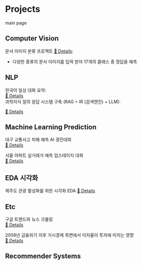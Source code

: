 # Projects  
main page 

## Computer Vision  
문서 이미지 분류 프로젝트 [🔗 Details](https://github.com/kthnineone/kthnineone/blob/main/project/cv_document_classify.md):   
+ 다양한 종류의 문서 이미지를 입력 받아 17개의 클래스 중 정답을 예측 

## NLP  
한국어 일상 대화 요약:  
[🔗 Details](https://github.com/kthnineone/kthnineone/blob/main/project/nlp_dialogue_summary.md)  
과학지식 질의 응답 시스템 구축 (RAG = IR (검색엔진) + LLM):  

[🔗 Details](https://github.com/kthnineone/kthnineone/blob/main/project/ir_science_rag.md)  

## Machine Learning Prediction  
대구 교통사고 피해 예측 AI 경진대회  
[🔗 Details](https://github.com/kthnineone/kthnineone/blob/main/project/dacon_daegu_car_accident.md)  

서울 아파트 실거래가 예측 업스테이지 대회  
[🔗 Details](https://github.com/kthnineone/kthnineone/blob/main/project/ml_apartment_price.md)  

## EDA 시각화  
제주도 관광 활성화를 위한 시각화 EDA
[🔗 Details](https://github.com/kthnineone/kthnineone/blob/main/project/jeju_eda.md)  

## Etc   
구글 트렌드와 뉴스 크롤링  
[🔗 Details](https://github.com/kthnineone/kthnineone/blob/main/project/google_trend_news_crawl.md)  

2008년 금융위기 이후 거시경제 측면에서 이자율이 투자에 미치는 영향  
[🔗 Details](https://github.com/kthnineone/kthnineone/blob/main/project/r_econometrics_macroeconomics.md)  

## Recommender Systems  



